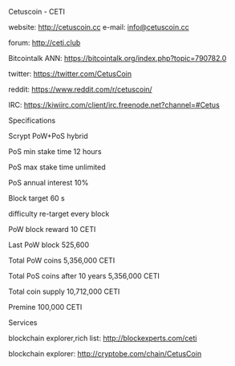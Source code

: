 
Cetuscoin - CETI

website: http://cetuscoin.cc
e-mail: info@cetuscoin.cc

forum: http://ceti.club

Bitcointalk ANN: https://bitcointalk.org/index.php?topic=790782.0

twitter: https://twitter.com/CetusCoin

reddit: https://www.reddit.com/r/cetuscoin/

IRC: https://kiwiirc.com/client/irc.freenode.net?channel=#Cetus


Specifications

Scrypt PoW+PoS hybrid

PoS min stake time 12 hours

PoS max stake time unlimited

PoS annual interest 10%

Block target 60 s

difficulty re-target every block

PoW block reward 10 CETI

Last PoW block 525,600

Total PoW coins 5,356,000 CETI

Total PoS coins after 10 years	5,356,000 CETI

Total coin supply 10,712,000 CETI

Premine 100,000 CETI

Services

blockchain explorer,rich list: http://blockexperts.com/ceti

blockchain explorer: http://cryptobe.com/chain/CetusCoin



